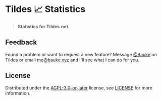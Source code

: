 # Tildes 📈 Statistics

> **Statistics for Tildes.net.**

## Feedback

Found a problem or want to request a new feature? Message [@Bauke](https://tildes.net/user/Bauke/new_message) on Tildes or email [me@bauke.xyz](mailto:me@bauke.xyz) and I'll see what I can do for you.

## License

Distributed under the [AGPL-3.0-or-later](https://spdx.org/licenses/AGPL-3.0-or-later.html) license, see [LICENSE](https://git.bauke.xyz/tildes-community/tildes-statistics/src/branch/main/LICENSE) for more information.
